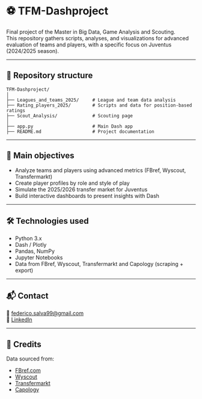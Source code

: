 # ⚽ TFM-Dashproject

Final project of the Master in Big Data, Game Analysis and Scouting.  
This repository gathers scripts, analyses, and visualizations for advanced evaluation of teams and players, with a specific focus on Juventus (2024/2025 season).

---

## 📁 Repository structure

```
TFM-Dashproject/
│
├── Leagues_and_teams_2025/     # League and team data analysis
├── Rating_players_2025/        # Scripts and data for position-based ratings
├── Scout_Analysis/             # Scouting page
│
├── app.py                      # Main Dash app
├── README.md                   # Project documentation
```

---

## 🎯 Main objectives

- Analyze teams and players using advanced metrics (FBref, Wyscout, Transfermarkt)
- Create player profiles by role and style of play
- Simulate the 2025/2026 transfer market for Juventus
- Build interactive dashboards to present insights with Dash

---

## 🛠️ Technologies used

- Python 3.x
- Dash / Plotly
- Pandas, NumPy
- Jupyter Notebooks
- Data from FBref, Wyscout, Transfermarkt and Capology (scraping + export)

---

## 📬 Contact

📧 federico.salva99@gmail.com  
🔗 [LinkedIn](www.linkedin.com/in/federico-salvà-05780a245) 

---

## 📎 Credits

Data sourced from:
- [FBref.com](https://fbref.com)
- [Wyscout](https://wyscout.com)
- [Transfermarkt](https://www.transfermarkt.com)
- [Capology](https://www.capology.com)
